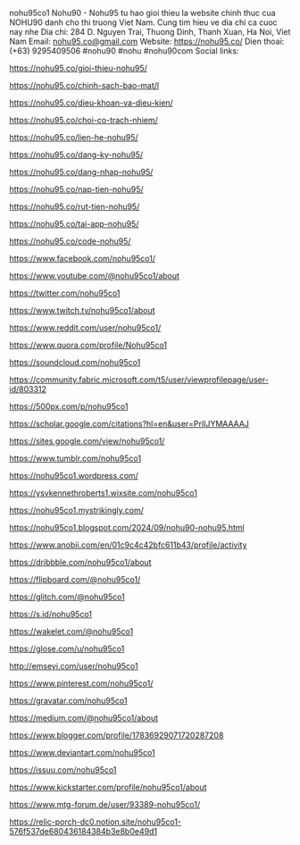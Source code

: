 nohu95co1
Nohu90 - Nohu95 tu hao gioi thieu la website chinh thuc cua NOHU90 danh cho thi truong Viet Nam. Cung tim hieu ve dia chi ca cuoc nay nhe
Dia chi: 284 D. Nguyen Trai, Thuong Dinh, Thanh Xuan, Ha Noi, Viet Nam
Email: nohu95.co@gmail.com
Website: https://nohu95.co/
Dien thoai: (+63) 9295409506
#nohu90 #nohu #nohu90com
Social links:

https://nohu95.co/gioi-thieu-nohu95/

https://nohu95.co/chinh-sach-bao-mat/l

https://nohu95.co/dieu-khoan-va-dieu-kien/

https://nohu95.co/choi-co-trach-nhiem/

https://nohu95.co/lien-he-nohu95/

https://nohu95.co/dang-ky-nohu95/

https://nohu95.co/dang-nhap-nohu95/

https://nohu95.co/nap-tien-nohu95/

https://nohu95.co/rut-tien-nohu95/

https://nohu95.co/tai-app-nohu95/

https://nohu95.co/code-nohu95/

https://www.facebook.com/nohu95co1/

https://www.youtube.com/@nohu95co1/about

https://twitter.com/nohu95co1

https://www.twitch.tv/nohu95co1/about

https://www.reddit.com/user/nohu95co1/

https://www.quora.com/profile/Nohu95co1

https://soundcloud.com/nohu95co1

https://community.fabric.microsoft.com/t5/user/viewprofilepage/user-id/803312

https://500px.com/p/nohu95co1

https://scholar.google.com/citations?hl=en&user=PrIlJYMAAAAJ

https://sites.google.com/view/nohu95co1/

https://www.tumblr.com/nohu95co1

https://nohu95co1.wordpress.com/

https://ysvkennethroberts1.wixsite.com/nohu95co1

https://nohu95co1.mystrikingly.com/

https://nohu95co1.blogspot.com/2024/09/nohu90-nohu95.html

https://www.anobii.com/en/01c9c4c42bfc611b43/profile/activity

https://dribbble.com/nohu95co1/about

https://flipboard.com/@nohu95co1/

https://glitch.com/@nohu95co1

https://s.id/nohu95co1

https://wakelet.com/@nohu95co1

https://glose.com/u/nohu95co1

http://emseyi.com/user/nohu95co1

https://www.pinterest.com/nohu95co1/

https://gravatar.com/nohu95co1

https://medium.com/@nohu95co1/about

https://www.blogger.com/profile/17836929071720287208

https://www.deviantart.com/nohu95co1

https://issuu.com/nohu95co1

https://www.kickstarter.com/profile/nohu95co1/about

https://www.mtg-forum.de/user/93389-nohu95co1/

https://relic-porch-dc0.notion.site/nohu95co1-576f537de680436184384b3e8b0e49d1